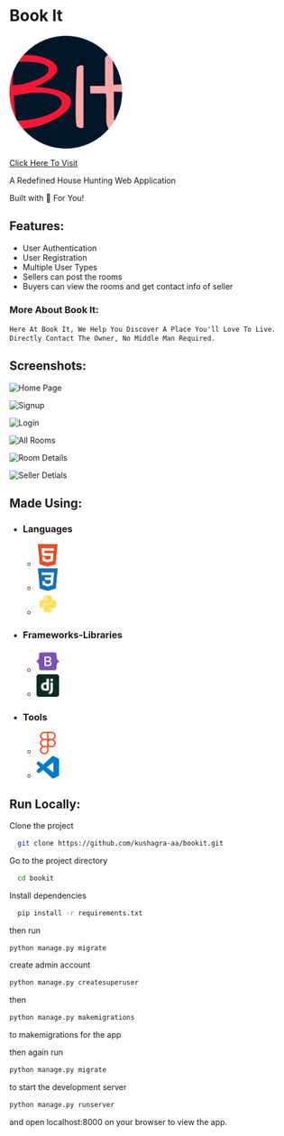 # Book It

<img src="static\assets\media\logo.png" alt="logo" width="200"/>

[Click Here To Visit](https://github.com/kushagra-aa/multlists)

A Redefined House Hunting Web Application

Built with 🤍 For You!

## Features:

- User Authentication
- User Registration
- Multiple User Types
- Sellers can post the rooms
- Buyers can view the rooms and get contact info of seller

### More About Book It:

    Here At Book It, We Help You Discover A Place You'll Love To Live. Directly Contact The Owner, No Middle Man Required.

## Screenshots:

![Home Page](https://user-images.githubusercontent.com/68841296/137738972-95a8f799-7a2b-4cf3-adb8-8db0060a21b7.png)

![Signup](https://user-images.githubusercontent.com/68841296/137739237-920beaee-52be-436a-ad19-5a189ebb0bb2.png)

![Login](https://user-images.githubusercontent.com/68841296/137739163-59c33625-5e00-4d30-87e7-275243cf9190.png)

![All Rooms](https://user-images.githubusercontent.com/68841296/137739110-beabd04f-b55b-471f-a98e-f6032c86a896.png)

![Room Details](https://user-images.githubusercontent.com/68841296/137739342-b5fdd1ad-dc6a-49b9-b57e-072da1590b7a.png)

![Seller Detials](https://user-images.githubusercontent.com/68841296/137739380-b60fffb4-75a3-4fed-9bce-82cf5c26ee9b.png)


## Made Using:

- ### Languages
  - <img src="static/assets/media/images/HTML.png"    width="40" alt="HTML">
  - <img src="static/assets/media/images/CSS.png" width="40" alt="CSS">
  - <img src="static/assets/media/images/Python.png"  width="40" alt="Python">
- ### Frameworks-Libraries
  - <img src="static/assets/media/images/Bootstrap.png"   width="40" alt="Bootstrap">
  - <img src="static/assets/media/images/Django.png"  width="40" alt="Django">
- ### Tools
  - <img src="static/assets/media/images/Figma.png"   width="40" alt="Figma">
  - <img src="static/assets/media/images/vscode.png" width="40" alt="VS Code">

## Run Locally:

Clone the project

```bash
  git clone https://github.com/kushagra-aa/bookit.git
```

Go to the project directory

```bash
  cd bookit
```

Install dependencies

```bash
  pip install -r requirements.txt
```

then run

```bash
python manage.py migrate
```

create admin account

```bash
python manage.py createsuperuser
```

then

```bash
python manage.py makemigrations
```

to makemigrations for the app

then again run

```bash
python manage.py migrate
```

to start the development server

```bash
python manage.py runserver
```

and open localhost:8000 on your browser to view the app.
